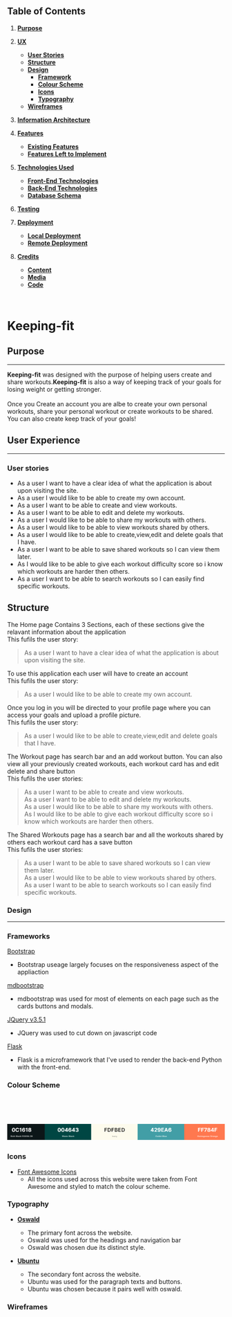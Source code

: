 ## Table of Contents
1. [**Purpose**](#purpose)
1. [**UX**](#user-experience)
    - [**User Stories**](#user-stories)
    - [**Structure**](#structure)
    - [**Design**](#design)
        - [**Framework**](#framework)
        - [**Colour Scheme**](#colour-scheme)
        - [**Icons**](#icons)
        - [**Typography**](#typography)
    - [**Wireframes**](#wireframes)

4. [**Information Architecture**](#information-architecture)

2. [**Features**](#features)
    - [**Existing Features**](#existing-features)
    - [**Features Left to Implement**](#features-left-to-implement)

3. [**Technologies Used**](#technologies-used)
    - [**Front-End Technologies**](#front-end-technologies)
    - [**Back-End Technologies**](#back-end-technologies)
    - [**Database Schema**](#database-schema)

4. [**Testing**](#testing)

5. [**Deployment**](#deployment)
    - [**Local Deployment**](#local-deployment)
    - [**Remote Deployment**](#remote-deployment)

6. [**Credits**](#credits)
    - [**Content**](#content)
    - [**Media**](#media)
    - [**Code**](#code)
<br>

# **Keeping-fit**
## **Purpose**
---
**Keeping-fit** was designed with the purpose of helping users create and share workouts.**Keeping-fit** is also a way of keeping track of your goals for losing weight or getting stronger.<br><br>
Once you Create an account you are albe to create your own personal workouts, share your personal workout or create workouts to be shared. You can also create keep track of your goals!
 ## **User Experience**
---
### **User stories**
-  As a user I want to have a clear idea of what the application is about upon visiting the site.
-  As a user I would like to be able to create my own account.
-  As a user I want to be able to create and view workouts.
-  As a user I want to be able to edit and delete my workouts.
-  As a user I would like to be able to share my workouts with others.
- As a user I would like to be able to view workouts shared by others.
-  As a user I would like to be able to create,view,edit and delete goals that I have.
- As a user I want to be able to save shared workouts so I can view them later.
-  As I would like to be able to give each workout difficulty score so i know which workouts are harder then others.
- As a user I want to be able to search workouts so I can easily find specific workouts.
## **Structure**
The Home page Contains 3 Sections, each of these sections give the relavant information about the application
<br>This fufils the user story:
> As a user I want to have a clear idea of what the application is about upon visiting the site.

To use this application each user will have to create an account
<br>This fufils the user story:

> As a user I would like to be able to create my own account.

Once you log in you will be directed to your profile page where you can access your goals and upload a profile picture.
<br>This fufils the user story:

> As a user I would like to be able to create,view,edit and delete goals that I have.

The Workout page has search bar and an add workout button. You can also view all your previously created workouts, each workout card has and edit delete and share button
<br>This fufils the user stories:

> As a user I want to be able to create and view workouts.<br>
> As a user I want to be able to edit and delete my workouts.<br>
> As a user I would like to be able to share my workouts with others.<br>
> As I would like to be able to give each workout difficulty score so i know which workouts are harder then others.<br>

The Shared Workouts page has a search bar and all the workouts shared by others each workout card has a save button 
<br>This fufils the user stories:

> As a user I want to be able to save shared workouts so I can view them later.<br>
> As a user I would like to be able to view workouts shared by others.<br>
> As a user I want to be able to search workouts so I can easily find specific workouts.
### **Design**
---
### **Frameworks**

[Bootstrap](https://getbootstrap.com/)
- Bootstrap useage largely focuses on the responsiveness aspect of the appliaction

[mdbootstrap](https://mdbootstrap.com/)
- mdbootstrap was used for most of elements on each page such as the cards buttons and modals. 

[JQuery v3.5.1](https://jquery.com/)
-  JQuery was used to cut down on javascript code

[Flask](https://flask.palletsprojects.com/en/1.1.x/)
- Flask is a microframework that I've used to render the back-end Python with the front-end.

### **Colour Scheme**

<br><br>
<h2  id="top"><img src="static/images/colours.png" max-height=200px></h2>

### **Icons**
- [Font Awesome Icons](https://fontawesome.com/)
    - All the icons used across this website were taken from Font Awesome and styled to match the colour scheme.

### **Typography**

- [**Oswald**](https://fonts.google.com/specimen/Oswald?query=os)
    - The primary font across the website.
    - Oswald was used for the headings and navigation bar
    - Oswald was chosen due its distinct style.

- [**Ubuntu**](https://fonts.google.com/specimen/Ubuntu?query=ubu)
    - The secondary font across the website.
    - Ubuntu was used for the paragraph texts and buttons.
    - Ubuntu was chosen because it pairs well with oswald.

### **Wireframes**